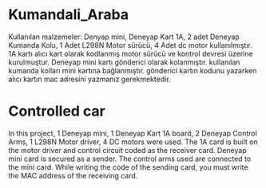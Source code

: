 # Kumandali_Araba
Kullanılan malzemeler:
Denyap mini,
Deneyap Kart 1A, 
2 adet Deneyap Kumanda Kolu,
1 Adet L298N Motor sürücü, 4 Adet dc motor kullanılmıştır.
1A kartı alıcı kart olarak kodlanmış motor sürücü ve kontrol devresi üzerine kurulmuştur.
Deneyap mini kartı gönderici olarak kolanmıştır. kullanılan kumanda kolları mini kartına bağlanmıştır.
gönderici kartın kodunu yazarken alıcı kartın mac adresini yazmanız gerekmektedir.

# Controlled car
In this project, 1 Deneyap mini, 1 Deneyap Kart 1A board, 2 Deneyap Control Arms, 1 L298N Motor driver, 4 DC motors were used.
The 1A card is built on the motor driver and control circuit coded as the receiver card.
Deneyap mini card is secured as a sender. The control arms used are connected to the mini card.
While writing the code of the sending card, you must write the MAC address of the receiving card.
